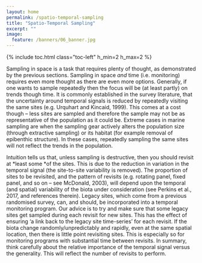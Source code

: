 ```yaml
---
layout: home
permalink: /spatio-temporal-sampling
title: "Spatio-Temporal Sampling"
excerpt: ""
image:
  feature: /banners/06_banner.jpg
---
```

{% include toc.html class="toc-left" h_min=2 h_max=2 %}

Sampling in space is a task that requires plenty of thought, as demonstrated by the previous sections. Sampling in space *and* time (i.e. monitoring) requires even more thought as there are even more options. Generally, if one wants to sample repeatedly then the focus will be (at least partly) on trends though time. It is commonly established in the survey literature, that the uncertainty around temporal signals is reduced by repeatedly visiting the same sites (e.g. Urquhart and Kincaid, 1999). This comes at a cost though – less sites are sampled and therefore the sample may not be as representative of the population as it could be. Extreme cases in marine sampling are when the sampling gear actively alters the population size (through extractive sampling) or its habitat (for example removal of epibenthic structure). In these cases, repeatedly sampling the same sites will not reflect the trends in the population.

 

Intuition tells us that, unless sampling is destructive, then you should revisit at *least some *of the sites. This is due to the reduction in variation in the temporal signal (the site-to-site variability is removed). The proportion of sites to be revisited, and the pattern of revisits (e.g. rotating panel, fixed panel, and so on – see McDonald, 2003), will depend upon the temporal (and spatial) variability of the biota under consideration (see Perkins et al., 2017, and references therein). Legacy sites, which come from a previous randomised survey, can, and should, be incorporated into a temporal monitoring program. Our advice is to try and make sure that some legacy sites get sampled during each revisit for new sites. This has the effect of ensuring ‘a link back to the legacy site time-series’ for each revisit. If the biota change randomly/unpredictably and rapidly, even at the same spatial location, then there is little point revisiting sites. This is especially so for monitoring programs with substantial time between revisits. In summary, think carefully about the relative importance of the temporal signal versus the generality. This will reflect the number of revisits to perform.
